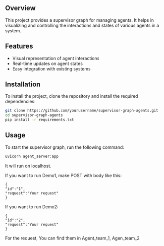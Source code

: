 ## Overview

This project provides a supervisor graph for managing agents. It helps in visualizing and controlling the interactions and states of various agents in a system.

## Features

- Visual representation of agent interactions
- Real-time updates on agent states
- Easy integration with existing systems

## Installation

To install the project, clone the repository and install the required dependencies:

```bash
git clone https://github.com/yourusername/supervisor-graph-agents.git
cd supervisor-graph-agents
pip install -r requirements.txt
```

## Usage

To start the supervisor graph, run the following command:

```bash
uvicorn agent_server:app
```

It will run on localhost.

If you want to run Demo1, make POST with body like this:

```
{
"id":"1",
"request":"Your request"
}
```

If you want to run Demo2:

```
{
"id":"2",
"request":"Your request"
}
```

For the request, You can find them in Agent_team_1, Agen_team_2
